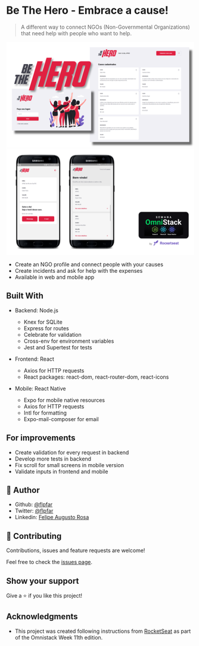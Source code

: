 # Be The Hero - Embrace a cause!

> A different way to connect NGOs (Non-Governmental Organizations) that need help with people who want to help.

![screenshot](screenshots/screenshotweb.png)
![screenshot](screenshots/screenshotmobile.png)

- Create an NGO profile and connect people with your causes
- Create incidents and ask for help with the expenses
- Available in web and mobile app

## Built With

- Backend: Node.js
  - Knex for SQLite
  - Express for routes
  - Celebrate for validation
  - Cross-env for environment variables
  - Jest and Supertest for tests

- Frontend: React
  - Axios for HTTP requests
  - React packages: react-dom, react-router-dom, react-icons

- Mobile: React Native
  - Expo for mobile native resources
  - Axios for HTTP requests
  - Intl for formatting
  - Expo-mail-composer for email

## For improvements
  
  - Create validation for every request in backend
  - Develop more tests in backend
  - Fix scroll for small screens in mobile version
  - Validate inputs in frontend and mobile

## 👤 Author 

- Github: [@flpfar](https://github.com/flpfar)
- Twitter: [@flpfar](https://twitter.com/flpfar)
- Linkedin: [Felipe Augusto Rosa](https://www.linkedin.com/in/felipe-augusto-rosa-7b96a4b1)

## 🤝 Contributing

Contributions, issues and feature requests are welcome!

Feel free to check the [issues page](issues/).

## Show your support

Give a ⭐️ if you like this project!

## Acknowledgments

- This project was created following instructions from [RocketSeat](https://rocketseat.com.br/) as part of the Omnistack Week 11th edition.

